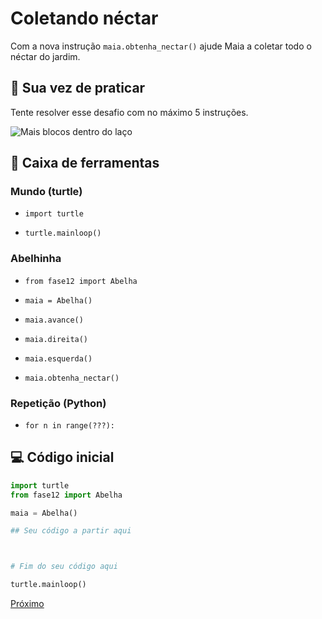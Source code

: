# Coletando néctar

Com a nova instrução `maia.obtenha_nectar()` ajude Maia a coletar todo o néctar do jardim.

## 🐝 Sua vez de praticar

Tente resolver esse desafio com no máximo 5 instruções.

![Mais blocos dentro do laço](cenario_12.png "Mais blocos dentro do laço")


## 🧰 Caixa de ferramentas

### Mundo (turtle)

- `import turtle`

- `turtle.mainloop()`

### Abelhinha

- `from fase12 import Abelha`

- `maia = Abelha()`

- `maia.avance()`

- `maia.direita()`

- `maia.esquerda()`

- `maia.obtenha_nectar()`

### Repetição (Python)

- `for n in range(???):`


## 💻 Código inicial

```python
import turtle
from fase12 import Abelha

maia = Abelha()

## Seu código a partir aqui



# Fim do seu código aqui

turtle.mainloop()

```

[Próximo](../fase12/README.md)
